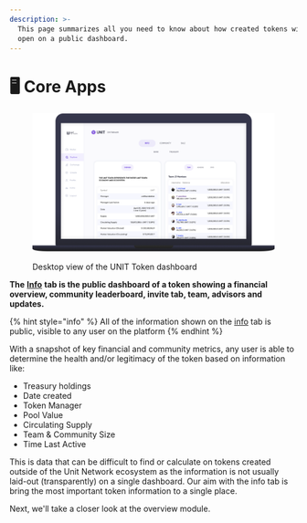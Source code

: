 ```yaml
---
description: >-
  This page summarizes all you need to know about how created tokens will be
  open on a public dashboard.
---
```


# 🖥 Core Apps

<div align="left">

<figure><img src="../../.gitbook/assets/Info1 (1).png" alt="An image that summarizes all activities on a token. It contains details including community leaderboard, invite tab, team, advisors and updates."><figcaption><p>Desktop view of the UNIT Token dashboard</p></figcaption></figure>

</div>

**The** [**Info**](https://www.unit.network/token/UNIT) **tab is the public dashboard of a token showing a financial overview,  community leaderboard, invite tab, team, advisors and updates.**&#x20;

{% hint style="info" %}
All of the information shown on the [info](https://www.unit.network/token/UNIT) tab is public, visible to any user on the platform
{% endhint %}

With a snapshot of key financial and community metrics, any user is able to determine the health and/or legitimacy of the token based on information like:

* Treasury holdings
* Date created
* Token Manager
* Pool Value
* Circulating Supply
* Team & Community Size
* Time Last Active

This is data that can be difficult to find or calculate on tokens created outside of the Unit Network ecosystem as the information is not usually laid-out (transparently) on a single dashboard. Our aim with the info tab is bring the most important token information to a single place.&#x20;

Next, we'll take a closer look at the overview module.
